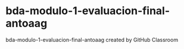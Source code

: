 # bda-modulo-1-evaluacion-final-antoaag
bda-modulo-1-evaluacion-final-antoaag created by GitHub Classroom
